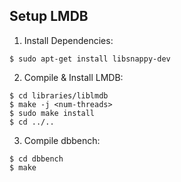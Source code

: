 ## Setup LMDB

1. Install Dependencies:
```
$ sudo apt-get install libsnappy-dev
```
2. Compile & Install LMDB: 
```
$ cd libraries/liblmdb
$ make -j <num-threads>
$ sudo make install
$ cd ../..
```
3. Compile dbbench: 
```
$ cd dbbench
$ make
```
